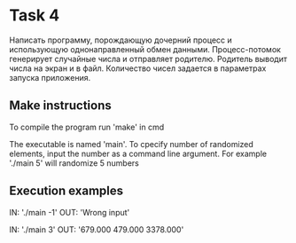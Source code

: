 # Task 4

Написать программу, порождающую дочерний процесс и
использующую однонаправленный обмен данными.
Процесс-потомок генерирует случайные числа и отправляет родителю.
Родитель выводит числа на экран и в файл.
Количество чисел задается в параметрах запуска приложения.

## Make instructions

To compile the program run 'make' in cmd

The executable is named 'main'. To cpecify number of randomized elements, input the number as a command line argument.
For example './main 5' will randomize 5 numbers

## Execution examples

IN: './main -1'
OUT: 'Wrong input'

IN: './main 3'
OUT: '679.000 479.000 3378.000'